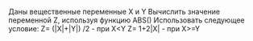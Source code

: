 Даны вещественные переменные X и Y Вычислить значение переменной Z, используя функцию ABS()
Использовать следующее условие:
Z= (|X|+|Y|) /2 - при X<Y
Z= 1+2|X|       - при X>=Y 
